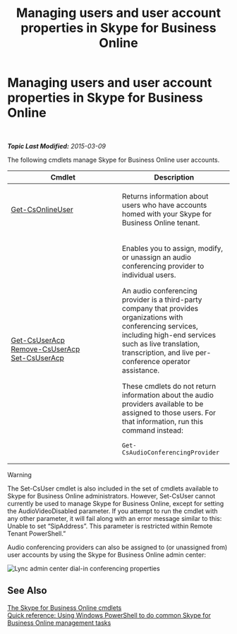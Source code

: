 ﻿---
title: Managing users and user account properties in Skype for Business Online
TOCTitle: Managing users and user account properties
ms:assetid: 5d13ab15-0e12-4bd0-a970-f130de980404
ms:mtpsurl: https://technet.microsoft.com/en-us/library/Dn362790(v=OCS.15)
ms:contentKeyID: 56558803
ms.date: 05/04/2015
mtps_version: v=OCS.15
---

<div data-xmlns="http://www.w3.org/1999/xhtml">

<div class="topic" data-xmlns="http://www.w3.org/1999/xhtml" data-msxsl="urn:schemas-microsoft-com:xslt" data-cs="http://msdn.microsoft.com/en-us/">

<div data-asp="http://msdn2.microsoft.com/asp">

# Managing users and user account properties in Skype for Business Online

</div>

<div id="mainSection">

<div id="mainBody">

<span> </span>

_**Topic Last Modified:** 2015-03-09_

The following cmdlets manage Skype for Business Online user accounts.


<table>
<colgroup>
<col style="width: 50%" />
<col style="width: 50%" />
</colgroup>
<thead>
<tr class="header">
<th>Cmdlet</th>
<th>Description</th>
</tr>
</thead>
<tbody>
<tr class="odd">
<td><p><a href="get-csonlineuser.md">Get-CsOnlineUser</a></p></td>
<td><p>Returns information about users who have accounts homed with your Skype for Business Online tenant.</p></td>
</tr>
<tr class="even">
<td><p><a href="get-csuseracp.md">Get-CsUserAcp</a><br />
<a href="remove-csuseracp.md">Remove-CsUserAcp</a><br />
<a href="set-csuseracp.md">Set-CsUserAcp</a></p></td>
<td><p>Enables you to assign, modify, or unassign an audio conferencing provider to individual users.</p>
<p>An audio conferencing provider is a third-party company that provides organizations with conferencing services, including high-end services such as live translation, transcription, and live per-conference operator assistance.</p>
<p>These cmdlets do not return information about the audio providers available to be assigned to those users. For that information, run this command instead:</p>
<pre><code>Get-CsAudioConferencingProvider</code></pre></td>
</tr>
</tbody>
</table>


<div>


> [!WARNING]
> The Set-CsUser cmdlet is also included in the set of cmdlets available to Skype for Business Online administrators. However, Set-CsUser cannot currently be used to manage Skype for Business Online, except for setting the AudioVideoDisabled parameter. If you attempt to run the cmdlet with any other parameter, it will fail along with an error message similar to this:<BR>Unable to set “SipAddress”. This parameter is restricted within Remote Tenant PowerShell.”



</div>

Audio conferencing providers can also be assigned to (or unassigned from) user accounts by using the Skype for Business Online admin center:

![Lync admin center dial-in conferencing properties](images/Dn362790.0c61f0c2-8aef-4020-a0a8-02580d43092a(OCS.15).png "Lync admin center dial-in conferencing properties")

<div>

## See Also


[The Skype for Business Online cmdlets](the-skype-for-business-online-cmdlets.md)  
[Quick reference: Using Windows PowerShell to do common Skype for Business Online management tasks](quick-reference-using-windows-powershell-to-do-common-skype-for-business-online-management-tasks.md)  
  

</div>

</div>

<span> </span>

</div>

</div>

</div>

